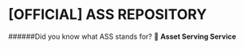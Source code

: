 # [OFFICIAL] ASS REPOSITORY
######Did you know what ASS stands for? 
:punch: **Asset Serving Service** 
